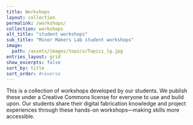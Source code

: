 ```yaml
---
title: Workshops
layout: collection
permalink: /workshops/
collection: workshops
alt_title: "student workshops"
sub_title: "Minor Makers Lab student workshops"
image: 
  path: /assets/images/topics/Topics_lg.jpg
entries_layout: grid
show_excerpts: false
sort_by: title 
sort_order: #reverse
---
```


This is a collection of workshops developed by our students. We publish these under a Creative Commons license for everyone to use and build upon. Our students share their digital fabrication knowledge and project experiences through these hands-on workshops—making skills more accessible.

